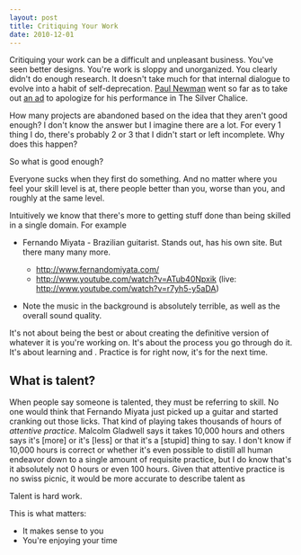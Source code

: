```yaml
---
layout: post
title: Critiquing Your Work
date: 2010-12-01
---
```


Critiquing your work can be a difficult and unpleasant business. You've seen better designs. You're work is sloppy and unorganized. You clearly didn't do enough research. It doesn't take much for that internal dialogue to evolve into a habit of self-deprecation. [Paul Newman](http://en.wikipedia.org/wiki/Paul_Newman) went so far as to take out <a href="http://en.wikipedia.org/wiki/The_Silver_Chalice_(film)#Newman.27s_view_on_the_movie" title="The Silver Chalice">an ad</a> to apologize for his performance in The Silver Chalice. 

How many projects are abandoned based on the idea that they aren't good enough? I don't know the answer but I imagine there are a lot. For every 1 thing I do, there's probably 2 or 3 that I didn't start or left incomplete. Why does this happen?

So what is good enough?

Everyone sucks when they first do something. And no matter where you feel your skill level is at, there people better than you, worse than you, and roughly at the same level. 





Intuitively we know that there's more to getting stuff done than being skilled in a single domain. For example





* Fernando Miyata - Brazilian guitarist. Stands out, has his own site. But there many many more. 
    * http://www.fernandomiyata.com/
    * http://www.youtube.com/watch?v=ATub40Npxik (live: http://www.youtube.com/watch?v=r7yh5-y5aDA)

* Note the music in the background is absolutely terrible, as well as the overall sound quality. 

It's not about being the best or about creating the definitive version of whatever it is you're working on. It's about the process you go through do it. It's about learning and . Practice is for right now, it's for the next time. 


## What is talent? ##

When people say someone is talented, they must be referring to skill. No one would think that Fernando Miyata just picked up a guitar and started cranking out those licks. That kind of playing takes thousands of hours of *attentive practice*. Malcolm Gladwell says it takes 10,000 hours and others says it's [more] or it's [less] or that it's a [stupid] thing to say. I don't know if 10,000 hours is correct or whether it's even possible to distill all human endeavor down to a single amount of requisite practice, but I do know that's it absolutely not 0 hours or even 100 hours. Given that attentive practice is no swiss picnic, it would be more accurate to describe talent as 



Talent is hard work. 


This is what matters:

* It makes sense to you
* You're enjoying your time





<object width="480" height="360" class="graphic"><param name="movie" value="http://www.youtube.com/v/r7yh5-y5aDA&amp;hl=en&amp;fs=1&amp;color1=0x3a3a3a&amp;color2=0x999999"></param><param name="allowFullScreen" value="true"></param><param name="allowscriptaccess" value="always"></param><embed src="http://www.youtube.com/v/r7yh5-y5aDA&amp;hl=en&amp;fs=1&amp;color1=0x3a3a3a&amp;color2=0x999999" type="application/x-shockwave-flash" allowscriptaccess="always" allowfullscreen="true" width="480" height="360"></embed></object>


